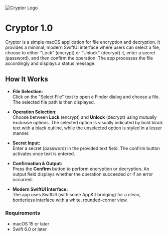![Cryptor Logo](Sources/ASSETS/cryptor_logo.png)

# Cryptor 1.0

Cryptor is a simple macOS application for file encryption and decryption. It provides a minimal, modern SwiftUI interface where users can select a file, choose to either "Lock" (encrypt) or "Unlock" (decrypt) it, enter a secret (password), and then confirm the operation. The app processes the file accordingly and displays a status message.

## How It Works

- **File Selection:**  
  Click on the "Select File" text to open a Finder dialog and choose a file. The selected file path is then displayed.

- **Operation Selection:**  
  Choose between **Lock** (encrypt) and **Unlock** (decrypt) using mutually exclusive options. The selected option is visually indicated by bold black text with a black outline, while the unselected option is styled in a lesser manner.

- **Secret Input:**  
  Enter a secret (password) in the provided text field. The confirm button activates once text is entered.

- **Confirmation & Output:**  
  Press the **Confirm** button to perform encryption or decryption. An output field displays whether the operation succeeded or if an error occurred.

- **Modern SwiftUI Interface:**  
  The app uses SwiftUI (with some AppKit bridging) for a clean, borderless interface with a white, rounded-corner view.

### Requirements

- macOS 15 or later
- Swift 6.0 or later